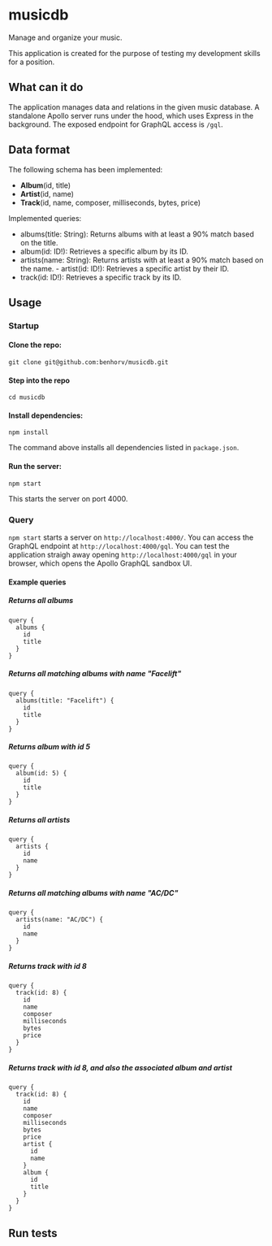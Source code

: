 # musicdb

Manage and organize your music.

This application is created for the purpose of testing my development skills for a position.


## What can it do

The application manages data and relations in the given music database.
A standalone Apollo server runs under the hood, which uses Express in the background. The exposed endpoint for GraphQL access is `/gql`.

## Data format

The following schema has been implemented:

- **Album**(id, title)
- **Artist**(id, name)
- **Track**(id, name, composer, milliseconds, bytes, price)

Implemented queries:

- albums(title: String): Returns albums with at least a 90% match based on the title.
- album(id: ID!): Retrieves a specific album by its ID.
- artists(name: String): Returns artists with at least a 90% match based on the name.
⁠- artist(id: ID!): Retrieves a specific artist by their ID.
- track(id: ID!): Retrieves a specific track by its ID.

## Usage

### Startup

#### Clone the repo:

`git clone git@github.com:benhorv/musicdb.git`

#### Step into the repo

`cd musicdb`

#### Install dependencies:

`npm install`

The command above installs all dependencies listed in `package.json`.

#### Run the server:

`npm start`

This starts the server on port 4000.

### Query

`npm start` starts a server on `http://localhost:4000/`. You can access the GraphQL endpoint at `http://localhost:4000/gql`.
You can test the application straigh away opening `http://localhost:4000/gql` in your browser, which opens the Apollo GraphQL sandbox UI.

#### Example queries

##### Returns all albums

```gql
query {
  albums {
    id
    title
  }
}
```

##### Returns all matching albums with name "Facelift"

```gql
query {
  albums(title: "Facelift") {
    id
    title
  }
}
```

##### Returns album with id 5

```gql
query {
  album(id: 5) {
    id
    title
  }
}
```

##### Returns all artists

```gql
query {
  artists {
    id
    name
  }
}
```

##### Returns all matching albums with name "AC/DC"

```gql
query {
  artists(name: "AC/DC") {
    id
    name
  }
}
```

##### Returns track with id 8

```gql
query {
  track(id: 8) {
    id
    name
    composer
    milliseconds
    bytes
    price
  }
}
```

##### Returns track with id 8, and also the associated album and artist

```gql
query {
  track(id: 8) {
    id
    name
    composer
    milliseconds
    bytes
    price
    artist {
      id
      name
    }
    album {
      id
      title
    }
  }
}
```

## Run tests